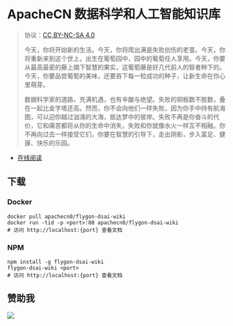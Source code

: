 # ApacheCN 数据科学和人工智能知识库

> 协议：[CC BY-NC-SA 4.0](http://creativecommons.org/licenses/by-nc-sa/4.0/)
> 
> 今天，你将开始新的生活。今天，你将爬出满是失败创伤的老茧。今天，你将重新来到这个世上，出生在葡萄园中，园中的葡萄任人享用。今天，你要从最高最密的藤上摘下智慧的果实，这葡萄藤是好几代前人的智者种下的。今天，你要品尝葡萄的美味，还要吞下每一粒成功的种子，让新生命在你心里萌芽。
> 
> 数据科学家的道路，充满机遇，也有辛酸与绝望。失败的铜板数不胜数，叠在一起比金字塔还高。然而，你不会向他们一样失败，因为你手中持有航海图，可以迎你越过汹涌的大海，抵达梦中的彼岸。失败不再是你奋斗的代价，它和痛苦都将从你的生命中消失，失败和你就像水火一样互不相融。你不再向过去一样接受它们，你要在智慧的引导下，走出阴影，步入富足、健康、快乐的乐园。


* [在线阅读](https://dsaiw.flygon.net)
## 下载

### Docker

```
docker pull apachecn0/flygon-dsai-wiki
docker run -tid -p <port>:80 apachecn0/flygon-dsai-wiki
# 访问 http://localhost:{port} 查看文档
```

### NPM

```
npm install -g flygon-dsai-wiki
flygon-dsai-wiki <port>
# 访问 http://localhost:{port} 查看文档
```

## 赞助我

![](https://img-blog.csdnimg.cn/20200112005920729.png)
